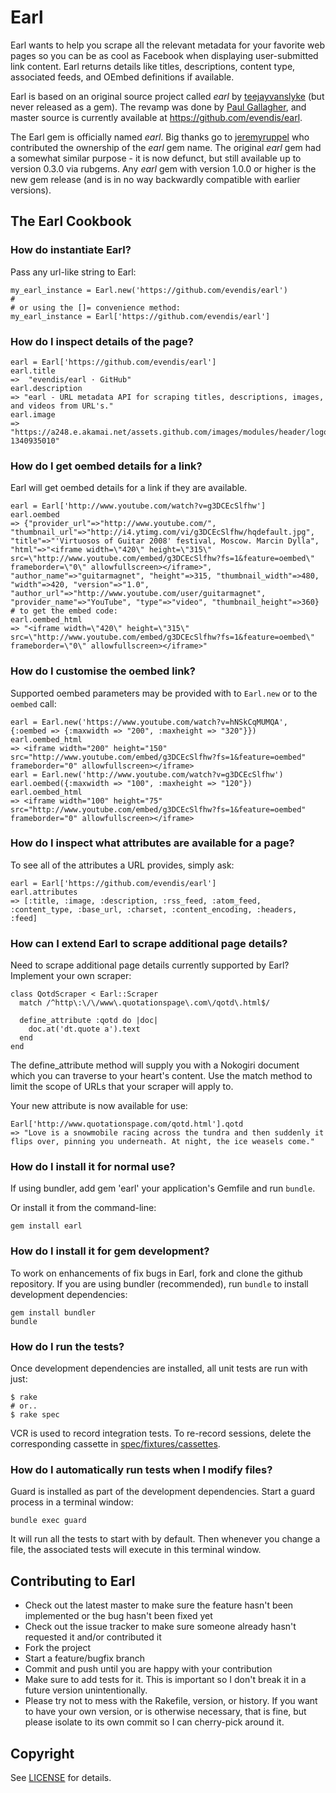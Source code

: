 # Earl

Earl wants to help you scrape all the relevant metadata for your favorite web pages so you can be as cool as
Facebook when displaying user-submitted link content. Earl returns details like titles, descriptions, content type,
associated feeds, and OEmbed definitions if available.

Earl is based on an original source project called _earl_ by [teejayvanslyke](https://github.com/teejayvanslyke/earl) (but never released as a gem).
The revamp was done by [Paul Gallagher](<https://github.com/tardate>), and master source is currently
available at <https://github.com/evendis/earl>.

The Earl gem is officially named _earl_. Big thanks go to [jeremyruppel](https://github.com/jeremyruppel) who
contributed the ownership of the _earl_ gem name. The original _earl_ gem had a somewhat similar purpose - it is now defunct, but still available up to version 0.3.0 via rubgems. Any _earl_ gem with version 1.0.0 or higher is the new gem release (and is in no way backwardly compatible with
earlier versions).

## The Earl Cookbook

### How do instantiate Earl?

Pass any url-like string to Earl:

    my_earl_instance = Earl.new('https://github.com/evendis/earl')
    #
    # or using the []= convenience method:
    my_earl_instance = Earl['https://github.com/evendis/earl']

### How do I inspect details of the page?

    earl = Earl['https://github.com/evendis/earl']
    earl.title
    =>  "evendis/earl · GitHub"
    earl.description
    => "earl - URL metadata API for scraping titles, descriptions, images, and videos from URL's."
    earl.image
    => "https://a248.e.akamai.net/assets.github.com/images/modules/header/logov7@4x.png?1340935010"

### How do I get oembed details for a link?

Earl will get oembed details for a link if they are available.

    earl = Earl['http://www.youtube.com/watch?v=g3DCEcSlfhw']
    earl.oembed
    => {"provider_url"=>"http://www.youtube.com/", "thumbnail_url"=>"http://i4.ytimg.com/vi/g3DCEcSlfhw/hqdefault.jpg", "title"=>"'Virtuosos of Guitar 2008' festival, Moscow. Marcin Dylla", "html"=>"<iframe width=\"420\" height=\"315\" src=\"http://www.youtube.com/embed/g3DCEcSlfhw?fs=1&feature=oembed\" frameborder=\"0\" allowfullscreen></iframe>", "author_name"=>"guitarmagnet", "height"=>315, "thumbnail_width"=>480, "width"=>420, "version"=>"1.0", "author_url"=>"http://www.youtube.com/user/guitarmagnet", "provider_name"=>"YouTube", "type"=>"video", "thumbnail_height"=>360}
    # to get the embed code:
    earl.oembed_html
    => "<iframe width=\"420\" height=\"315\" src=\"http://www.youtube.com/embed/g3DCEcSlfhw?fs=1&feature=oembed\" frameborder=\"0\" allowfullscreen></iframe>"

### How do I customise the oembed link?

Supported oembed parameters may be provided with to `Earl.new` or to the `oembed` call:

    earl = Earl.new('https://www.youtube.com/watch?v=hNSkCqMUMQA', {:oembed => {:maxwidth => "200", :maxheight => "320"}})
    earl.oembed_html
    => <iframe width="200" height="150" src="http://www.youtube.com/embed/g3DCEcSlfhw?fs=1&feature=oembed" frameborder="0" allowfullscreen></iframe>
    earl = Earl.new('http://www.youtube.com/watch?v=g3DCEcSlfhw')
    earl.oembed({:maxwidth => "100", :maxheight => "120"})
    earl.oembed_html
    => <iframe width="100" height="75" src="http://www.youtube.com/embed/g3DCEcSlfhw?fs=1&feature=oembed" frameborder="0" allowfullscreen></iframe>

### How do I inspect what attributes are available for a page?

To see all of the attributes a URL provides, simply ask:

    earl = Earl['https://github.com/evendis/earl']
    earl.attributes
    => [:title, :image, :description, :rss_feed, :atom_feed, :content_type, :base_url, :charset, :content_encoding, :headers, :feed]

### How can I extend Earl to scrape additional page details?

Need to scrape additional page details currently supported by Earl?  Implement your own scraper:

    class QotdScraper < Earl::Scraper
      match /^http\:\/\/www\.quotationspage\.com\/qotd\.html$/

      define_attribute :qotd do |doc|
        doc.at('dt.quote a').text
      end
    end

The define_attribute method will supply you with a Nokogiri document which you can traverse to your heart's content.
Use the match method to limit the scope of URLs that your scraper will apply to.

Your new attribute is now available for use:

    Earl['http://www.quotationspage.com/qotd.html'].qotd
    => "Love is a snowmobile racing across the tundra and then suddenly it flips over, pinning you underneath. At night, the ice weasels come."

### How do I install it for normal use?

If using bundler, add gem 'earl' your application's Gemfile and run `bundle`.

Or install it from the command-line:

    gem install earl

### How do I install it for gem development?

To work on enhancements of fix bugs in Earl, fork and clone the github repository.
If you are using bundler (recommended), run `bundle` to install development dependencies:

    gem install bundler
    bundle

### How do I run the tests?

Once development dependencies are installed, all unit tests are run with just:

    $ rake
    # or..
    $ rake spec

VCR is used to record integration tests. To re-record sessions, delete the corresponding cassette in
[spec/fixtures/cassettes](./spec/fixtures/cassettes/).

### How do I automatically run tests when I modify files?

Guard is installed as part of the development dependencies. Start a guard process in a terminal window:

    bundle exec guard

It will run all the tests to start with by default. Then whenever you change a file, the associated tests will execute in this terminal window.

## Contributing to Earl

* Check out the latest master to make sure the feature hasn't been implemented or the bug hasn't been fixed yet
* Check out the issue tracker to make sure someone already hasn't requested it and/or contributed it
* Fork the project
* Start a feature/bugfix branch
* Commit and push until you are happy with your contribution
* Make sure to add tests for it. This is important so I don't break it in a future version unintentionally.
* Please try not to mess with the Rakefile, version, or history. If you want to have your own version, or is otherwise necessary, that is fine, but please isolate to its own commit so I can cherry-pick around it.

## Copyright

See [LICENSE](./LICENSE) for details.
